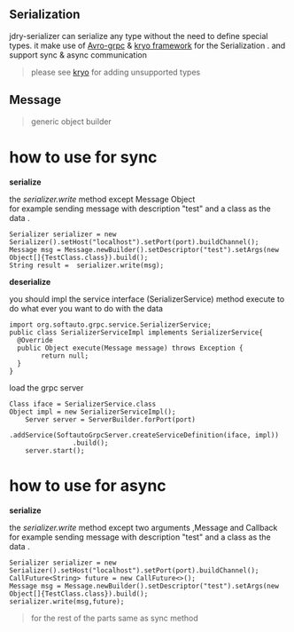## Serialization

jdry-serializer can serialize any type without the need to define special types. 
it make use of [Avro-grpc](https://avro.apache.org/) & [kryo framework](https://github.com/EsotericSoftware/kryo) for the Serialization .
and support sync & async communication 

> please see [kryo](https://github.com/EsotericSoftware/kryo) for adding  unsupported types

## Message

> generic object builder


# how to use for sync 

**serialize**

the *serializer.write* method except Message Object  
for example sending message with description "test" and a class as the data .

    Serializer serializer = new Serializer().setHost("localhost").setPort(port).buildChannel(); 
    Message msg = Message.newBuilder().setDescriptor("test").setArgs(new Object[]{TestClass.class}).build(); 
    String result =  serializer.write(msg);
    
**deserialize**

you should impl the service interface (SerializerService) method execute to do what ever you want to do with the data

      
    import org.softauto.grpc.service.SerializerService;  
    public class SerializerServiceImpl implements SerializerService{  
      @Override  
      public Object execute(Message message) throws Exception {  
            return null;  
      }  
    }

 load the grpc server
 
    Class iface = SerializerService.class
    Object impl = new SerializerServiceImpl();
        Server server = ServerBuilder.forPort(port)  
                    .addService(SoftautoGrpcServer.createServiceDefinition(iface, impl))  
                    .build();  
        server.start();

# how to use for async
**serialize**

the *serializer.write* method except two arguments ,Message and Callback 
for example sending message with description "test" and a class as the data .

    Serializer serializer = new Serializer().setHost("localhost").setPort(port).buildChannel(); 
    CallFuture<String> future = new CallFuture<>(); 
    Message msg = Message.newBuilder().setDescriptor("test").setArgs(new Object[]{TestClass.class}).build(); 
    serializer.write(msg,future);
    

> for the rest of the parts same as sync method

